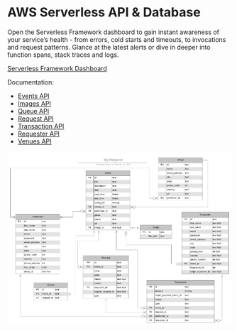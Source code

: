 # AWS Serverless API & Database

Open the Serverless Framework dashboard to gain instant awareness of your service’s health - from errors, cold starts and timeouts, to invocations and request patterns. 
Glance at the latest alerts or dive in deeper into function spans, stack traces and logs.

[Serverless Framework Dashboard](https://dashboard.serverless.com/tenants/softstack/applications/my-request/services/my-request-events-api/stage/dev/region/us-west-2)

Documentation:
- [Events API](services/events/README.md)
- [Images API](services/images/README.md)
- [Queue API](services/queue/README.md)
- [Request API](services/request/README.md)
- [Transaction API](services/transaction/README.md)
- [Requester API](services/requester/README.md)
- [Venues API](services/venues/README.md)

![Models](resources/images/models.png)
